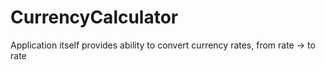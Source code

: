 # CurrencyCalculator
Application itself provides ability to convert currency rates, from rate -> to rate
